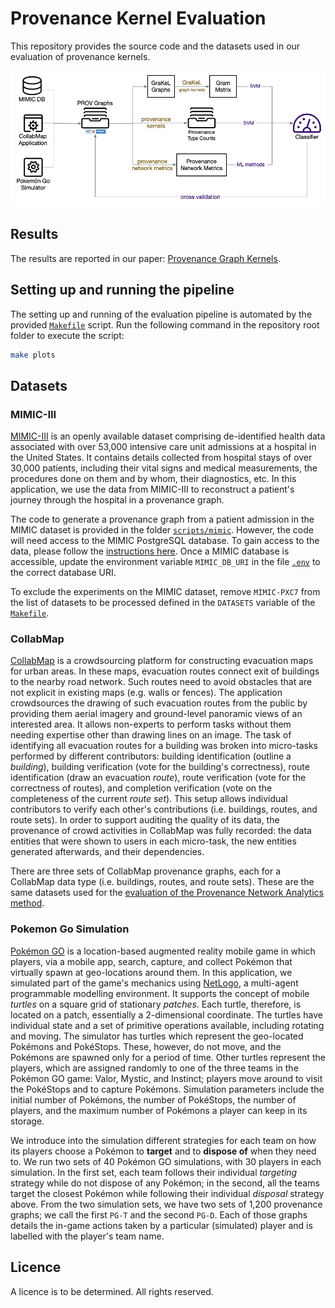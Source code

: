 # Provenance Kernel Evaluation

This repository provides the source code and the datasets used in our evaluation of provenance kernels.

![Overview of the Evaluation Pipeline](docs/pk-eval-pipeline-overview.png)

## Results

The results are reported in our paper: [Provenance Graph Kernels](https://arxiv.org/abs/2010.10343).

## Setting up and running the pipeline

The setting up and running of the evaluation pipeline is automated by the provided [`Makefile`](Makefile) script. Run the following command in the repository root folder to execute the script:

```bash
make plots
```

## Datasets

### MIMIC-III

[MIMIC-III](https://mimic.physionet.org) is an openly available dataset comprising de-identified health data associated with over 53,000 intensive care unit admissions at a hospital in the United States. It contains details collected from hospital stays of over 30,000 patients, including their vital signs and medical measurements, the procedures done on them and by whom, their diagnostics, etc. In this application, we use the data from MIMIC-III to reconstruct a patient's journey through the hospital in a provenance graph.

The code to generate a provenance graph from a patient admission in the MIMIC dataset is provided in the folder [`scripts/mimic`](scripts/mimic). However, the code will need access to the MIMIC PostgreSQL database. To gain access to the data, please follow the [instructions here](https://mimic.physionet.org/gettingstarted/access/). Once a MIMIC database is accessible, update the environment variable `MIMIC_DB_URI` in the file [`.env`](.env) to the correct database URI.

To exclude the experiments on the MIMIC dataset, remove `MIMIC-PXC7` from the list of datasets to be processed defined in the `DATASETS` variable of the [`Makefile`](Makefile#L6).

### CollabMap

[CollabMap](https://dl.acm.org/doi/10.1145/2464464.2464508) is a crowdsourcing platform for constructing evacuation maps for urban areas. In these maps, evacuation routes connect exit of buildings to the nearby road network. Such routes need to avoid obstacles that are not explicit in existing maps (e.g. walls or fences). The application crowdsources the drawing of such evacuation routes from the public by providing them aerial imagery and ground-level panoramic views of an interested area. It allows non-experts to perform tasks without them needing expertise other than drawing lines on an image. The task of identifying all evacuation routes for a building was broken into micro-tasks performed by different contributors: building identification (outline a *building*), building verification (vote for the building's correctness), route identification (draw an evacuation *route*), route verification (vote for the correctness of routes), and completion verification (vote on the completeness of the current *route set*). This setup allows individual contributors to verify each other's contributions (i.e. buildings, routes, and route sets). In order to support auditing the quality of its data, the provenance of crowd activities in CollabMap was fully recorded: the data entities that were shown to users in each micro-task, the new entities generated afterwards, and their dependencies.

There are three sets of CollabMap provenance graphs, each for a CollabMap data type (i.e. buildings, routes, and route sets). These are the same datasets used for the [evaluation of the Provenance Network Analytics method](https://github.com/trungdong/datasets-provanalytics-dmkd).

### Pokemon Go Simulation

[Pokémon GO](https://pokemongolive.com) is a location-based augmented reality mobile game in which players, via a mobile app, search, capture, and collect Pokémon that virtually spawn at geo-locations around them. In this application, we simulated part of the game's mechanics using [NetLogo](https://ccl.northwestern.edu/netlogo/), a multi-agent programmable modelling environment. It supports the concept of mobile *turtles* on a square grid of stationary *patches*. Each turtle, therefore, is located on a patch, essentially a 2-dimensional coordinate. The turtles have individual state and a set of primitive operations available, including rotating and moving. The simulator has turtles which represent the geo-located Pokémons and PokéStops. These, however, do not move, and the Pokémons are spawned only for a period of time. Other turtles represent the players, which are assigned randomly to one of the three teams in the Pokémon GO game: Valor, Mystic, and Instinct; players move around to visit the PokéStops and to capture Pokémons. Simulation parameters include the initial number of Pokémons, the number of PokéStops, the number of players, and the maximum number of Pokémons a player can keep in its storage.

We introduce into the simulation different strategies for each team on how
its players choose a Pokémon to **target** and to **dispose of** when they need to. We run two sets of 40 Pokémon GO simulations, with 30 players in each simulation. In the first set, each team follows their individual *targeting* strategy while do not dispose of any Pokémon; in the second, all the teams target the closest Pokémon while following their individual *disposal* strategy above. From the two simulation sets, we have two sets of 1,200 provenance graphs; we call the first `PG-T` and the second `PG-D`. Each of those graphs details the in-game actions taken by a particular (simulated) player and is labelled with the player's team name.

## Licence

A licence is to be determined. All rights reserved.